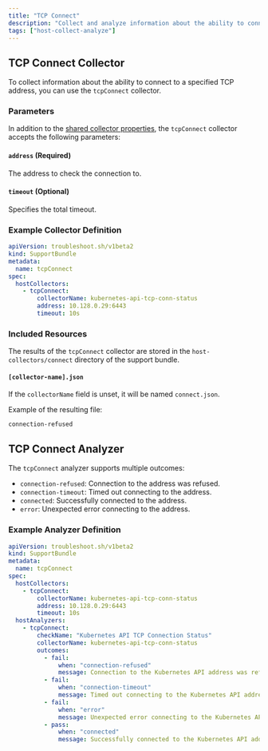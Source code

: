 ```yaml
---
title: "TCP Connect"
description: "Collect and analyze information about the ability to connect to the specified TCP address."
tags: ["host-collect-analyze"]
---
```



## TCP Connect Collector

To collect information about the ability to connect to a specified TCP address, you can use the `tcpConnect` collector.

### Parameters

In addition to the [shared collector properties](/docs/collect/collectors/#shared-properties), the `tcpConnect` collector accepts the following parameters:

#### `address` (Required)
The address to check the connection to.

#### `timeout` (Optional)
Specifies the total timeout.

### Example Collector Definition

```yaml
apiVersion: troubleshoot.sh/v1beta2
kind: SupportBundle
metadata:
  name: tcpConnect
spec:
  hostCollectors:
    - tcpConnect:
        collectorName: kubernetes-api-tcp-conn-status
        address: 10.128.0.29:6443
        timeout: 10s
```

### Included Resources

The results of the `tcpConnect` collector are stored in the `host-collectors/connect` directory of the support bundle.

#### `[collector-name].json`

If the `collectorName` field is unset, it will be named `connect.json`.

Example of the resulting file:

```
connection-refused
```

## TCP Connect Analyzer

The `tcpConnect` analyzer supports multiple outcomes:

- `connection-refused`: Connection to the address was refused.
- `connection-timeout`: Timed out connecting to the address.
- `connected`: Successfully connected to the address.
- `error`: Unexpected error connecting to the address.

### Example Analyzer Definition

```yaml
apiVersion: troubleshoot.sh/v1beta2
kind: SupportBundle
metadata:
  name: tcpConnect
spec:
  hostCollectors:
    - tcpConnect:
        collectorName: kubernetes-api-tcp-conn-status
        address: 10.128.0.29:6443
        timeout: 10s
  hostAnalyzers:
    - tcpConnect:
        checkName: "Kubernetes API TCP Connection Status"
        collectorName: kubernetes-api-tcp-conn-status
        outcomes:
          - fail:
              when: "connection-refused"
              message: Connection to the Kubernetes API address was refused
          - fail:
              when: "connection-timeout"
              message: Timed out connecting to the Kubernetes API address
          - fail:
              when: "error"
              message: Unexpected error connecting to the Kubernetes API address 
          - pass:
              when: "connected"
              message: Successfully connected to the Kubernetes API address
```
